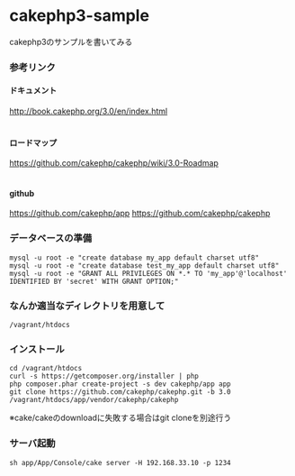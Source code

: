 cakephp3-sample
===============

cakephp3のサンプルを書いてみる

### 参考リンク
#### ドキュメント
<a href="http://book.cakephp.org/3.0/en/index.html" target="cakephp3_link">http://book.cakephp.org/3.0/en/index.html</a><br />
<br />

#### ロードマップ
<a href="https://github.com/cakephp/cakephp/wiki/3.0-Roadmap" target="cakephp3_link">https://github.com/cakephp/cakephp/wiki/3.0-Roadmap</a><br >
<br />

#### github
<a href="https://github.com/cakephp/app" target="cakephp3_link">https://github.com/cakephp/app</a>
<a href="https://github.com/cakephp/cakephp" target="cakephp3_link">https://github.com/cakephp/cakephp</a>

### データベースの準備
```
mysql -u root -e "create database my_app default charset utf8"
mysql -u root -e "create database test_my_app default charset utf8"
mysql -u root -e "GRANT ALL PRIVILEGES ON *.* TO 'my_app'@'localhost' IDENTIFIED BY 'secret' WITH GRANT OPTION;"
```

### なんか適当なディレクトリを用意して
```
/vagrant/htdocs
```

### インストール
```
cd /vagrant/htdocs
curl -s https://getcomposer.org/installer | php
php composer.phar create-project -s dev cakephp/app app
git clone https://github.com/cakephp/cakephp.git -b 3.0 /vagrant/htdocs/app/vendor/cakephp/cakephp
```
※cake/cakeのdownloadに失敗する場合はgit cloneを別途行う

### サーバ起動
```
sh app/App/Console/cake server -H 192.168.33.10 -p 1234
```


